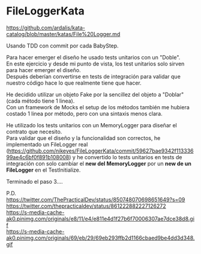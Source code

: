 # FileLoggerKata
https://github.com/ardalis/kata-catalog/blob/master/katas/File%20Logger.md

Usando TDD con commit por cada BabyStep.  

Para hacer emerger el diseño he usado tests unitarios con un "Doble".  
En este ejercicio y desde mi punto de vista, los test unitarios solo sirven para hacer emerger el diseño.  
Después deberían convertirse en tests de integración para validar que nuestro código hace lo que realmente tiene que hacer.

He decidido utilizar un objeto Fake por la sencillez del objeto a "Doblar" (cada método tiene 1 linea).  
Con un framework de Mocks el setup de los métodos también me hubiera costado 1 linea por método, pero con una sintaxis menos clara. 

He utilizado los tests unitarios con un MemoryLogger para diseñar el contrato que necesito.  
Para validar que el diseño y la funcionalidad son correctos, he implementado un FileLogger real (https://github.com/nikeyes/FileLoggerKata/commit/59627bae9342f11333699ae4c6bf0f891b108008) y he convertido lo tests unitarios en tests de integración con solo cambiar el **new del MemoryLogger** por un **new de un FileLogger** en el TestInitialize.


Terminado el paso 3....

P.D.  
https://twitter.com/ThePracticalDev/status/850748070698651649?s=09  
https://twitter.com/thepracticaldev/status/861222882227126272  
https://s-media-cache-ak0.pinimg.com/originals/e8/11/e4/e811e4d1f27b6f70006307ae7dce38d8.gif  
https://s-media-cache-ak0.pinimg.com/originals/69/eb/29/69eb293ffb2d1166cbaed9be4dd3d348.gif  
